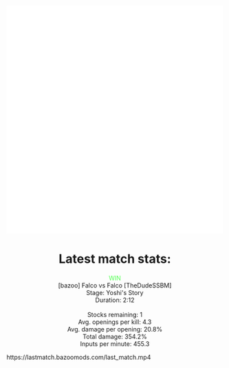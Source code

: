 <div align="center">
    <img src="https://github.com/nachoverdon/nachoverdon/blob/master/profile.svg" width="838" height="530"/>
<!--START_SECTION:slippi_stats-->
<div>
<h1>Latest match stats:</h1>
<p>
<span style="color: #5f5;">WIN</span>
<br>
<span>[bazoo] Falco vs Falco [TheDudeSSBM]</span>
<br>
<span>Stage: Yoshi's Story</span>
<br>
<span>Duration: 2:12</span>
<br>
<br>
<span>Stocks remaining: 1</span><br>
<span>Avg. openings per kill: 4.3</span>
<br>
<span>Avg. damage per opening: 20.8%</span>
<br>
<span>Total damage: 354.2%</span>
<br>
<span>Inputs per minute: 455.3</span>
<br>
</p>
</div>
<!--END_SECTION:slippi_stats-->
</div>
https://lastmatch.bazoomods.com/last_match.mp4
